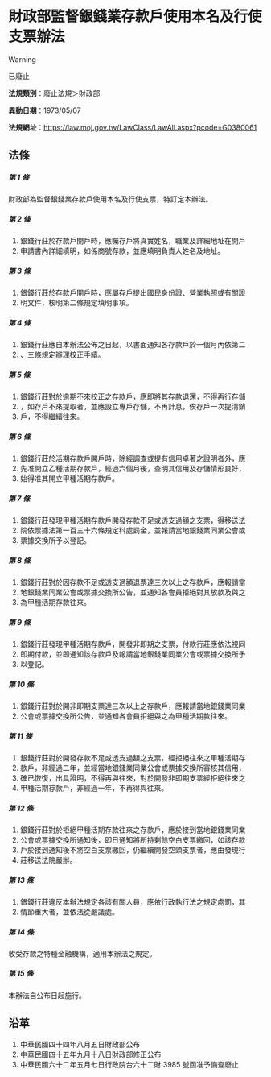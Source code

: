 # 財政部監督銀錢業存款戶使用本名及行使支票辦法
> [!WARNING]
> 已廢止

**法規類別**：廢止法規＞財政部

**異動日期**：1973/05/07  

**法規網址**：https://law.moj.gov.tw/LawClass/LawAll.aspx?pcode=G0380061



## 法條
##### 第 1 條
財政部為監督銀錢業存款戶使用本名及行使支票，特訂定本辦法。

##### 第 2 條
1. 銀錢行莊於存款戶開戶時，應囑存戶將真實姓名，職業及詳細地址在開戶
1. 申請書內詳細填明，如係商號存款，並應填明負責人姓名及地址。

##### 第 3 條
1. 銀錢行莊於存款戶開戶時，應屬存戶提出國民身份證、營業執照或有關證
1. 明文件，核明第二條規定填明事項。

##### 第 4 條
1. 銀錢行莊應自本辦法公佈之日起，以書面通知各存款戶於一個月內依第二
1. 、三條規定辦理校正手續。

##### 第 5 條
1. 銀錢行莊對於逾期不來校正之存款戶，應即將其存款退還，不得再行存儲
1. ，如存戶不來提取者，並應設立專戶存儲，不再計息，俟存戶一次提清銷
1. 戶，不得繼續往來。

##### 第 6 條
1. 銀錢行莊於活期存款戶開戶時，除經調查或提有信用卓著之證明者外，應
1. 先准開立乙種活期存款戶，經過六個月後，查明其信用及存儲情形良好，
1. 始得准其開立甲種活期存款戶。

##### 第 7 條
1. 銀錢行莊發現甲種活期存款戶開發存款不足或透支過額之支票，得移送法
1. 院依票據法第一百三十六條規定科處罰金，並報請當地銀錢業同業公會或
1. 票據交換所予以登記。

##### 第 8 條
1. 銀錢行莊對於因存款不足或透支過額退票達三次以上之存款戶，應報請當
1. 地銀錢業同業公會或票據交換所公告，並通知各會員拒絕對其放款及與之
1. 為甲種活期存款往來。

##### 第 9 條
1. 銀錢行莊發現甲種活期存款戶，開發非即期之支票，付款行莊應依法視同
1. 即期付款，並即通知該存款戶及報請當地銀錢業同業公會或票據交換所予
1. 以登記。

##### 第 10 條
1. 銀錢行莊對於開非即期支票達三次以上之存款戶，應報請當地銀錢業同業
1. 公會或票據交換所公告，並通知各會員拒絕與之為甲種活期款往來。

##### 第 11 條
1. 銀錢行莊對於開發存款不足或透支過額之支票，經拒絕往來之甲種活期存
1. 款戶，非經過二年，並經當地銀錢業同業公會或票據交換所審核其信用，
1. 確已恢復，出具證明，不得再與往來，對於開發非即期支票經拒絕往來之
1. 甲種活期存款戶，非經過一年，不再得與往來。

##### 第 12 條
1. 銀錢行莊對於拒絕甲種活期存款往來之存款戶，應於接到當地銀錢業同業
1. 公會或票據交換所通知後，即日通知將所持剩餘空白支票繳回，如該存款
1. 戶於接到通知後不將空白支票繳回，仍繼續開發空頭支票者，應由發現行
1. 莊移送法院嚴辦。

##### 第 13 條
1. 銀錢行莊違反本辦法規定各該有關人員，應依行政執行法之規定處罰，其
1. 情節重大者，並依法從嚴議處。

##### 第 14 條
收受存款之特種金融機構，適用本辦法之規定。

##### 第 15 條
本辦法自公布日起施行。

## 沿革
1. 中華民國四十四年八月五日財政部公布
1. 中華民國四十五年九月十八日財政部修正公布
1. 中華民國六十二年五月七日行政院台六十二財 3985 號函准予備查廢止
